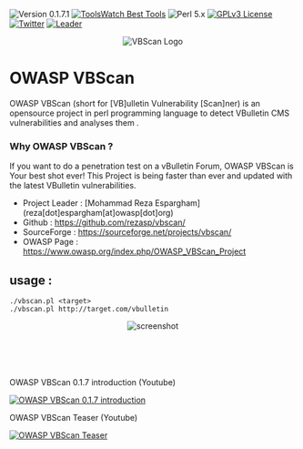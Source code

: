![Version 0.1.7.1](https://img.shields.io/badge/Version-0.1.7.1-green.svg)
[![ToolsWatch Best Tools](https://www.toolswatch.org/badges/toptools/2016.svg)](https://www.toolswatch.org/2017/02/2016-top-security-tools-as-voted-by-toolswatch-org-readers/)
![Perl 5.x](https://img.shields.io/badge/Perl-5.x-yellow.svg)
[![GPLv3 License](https://img.shields.io/badge/License-GPLv3-red.svg)](https://github.com/rezasp/vbscan/blob/master/COPYING.GPL)
[![Twitter](https://img.shields.io/badge/Twitter-@owasp_vbscan-blue.svg)](http://www.twitter.com/owasp_vbscan)
[![Leader](https://img.shields.io/badge/Twitter-@rezesp-blue.svg)](http://www.twitter.com/rezesp)


<p align="center">
  <img src="https://raw.githubusercontent.com/rezasp/Trash/master/vbscanlogo.png" title="VBScan Logo">
</p>

OWASP VBScan 
======

OWASP VBScan  (short for [VB]ulletin Vulnerability [Scan]ner)  is an opensource project in perl programming language to detect VBulletin CMS vulnerabilities and analyses them .

### Why OWASP VBScan  ?

If you want to do a penetration test on a vBulletin Forum, OWASP VBScan  is Your best shot ever!
This Project is being faster than ever and updated with the latest VBulletin vulnerabilities.



*    Project Leader     :   [Mohammad Reza Espargham] (reza[dot]espargham[at]owasp[dot]org)
*    Github      :   https://github.com/rezasp/vbscan/
*    SourceForge :   https://sourceforge.net/projects/vbscan/
*    OWASP Page : https://www.owasp.org/index.php/OWASP_VBScan_Project


usage :
------
```	
./vbscan.pl <target>
./vbscan.pl http://target.com/vbulletin
```

<p align="center">
  <img src="https://www.owasp.org/images/e/ea/Vbscan_screenshot.jpg" title="screenshot">
</p>
<br><br><br><br>
OWASP VBScan 0.1.7 introduction (Youtube)

[![OWASP VBScan 0.1.7 introduction](https://img.youtube.com/vi/SirozqDYERA/0.jpg)](https://www.youtube.com/watch?v=SirozqDYERA)

OWASP VBScan Teaser (Youtube)

[![OWASP VBScan Teaser](https://img.youtube.com/vi/NGEtJoGL2yA/0.jpg)](https://www.youtube.com/watch?v=NGEtJoGL2yA)
